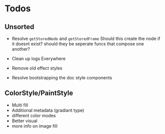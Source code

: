 # Todos

## Unsorted

- Resolve `getStoredNode` and `getStoredFrame`
  Should this create the node if it doesnt exist?
  should they be seperate funcs that compose one another?

- Clean up logs
  Everywhere

- Remove old effect styles

- Resolve bootstrapping the doc style components

## ColorStyle/PaintStyle

- Multi fill
- Additional metadata (gradiant type)
- different color modes
- Better visual
- more info on image fill
